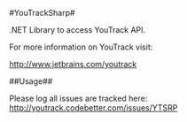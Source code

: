 #YouTrackSharp#

.NET Library to access YouTrack API.

For more information on YouTrack visit:

http://www.jetbrains.com/youtrack

##Usage##



Please log all issues are tracked here: http://youtrack.codebetter.com/issues/YTSRP
